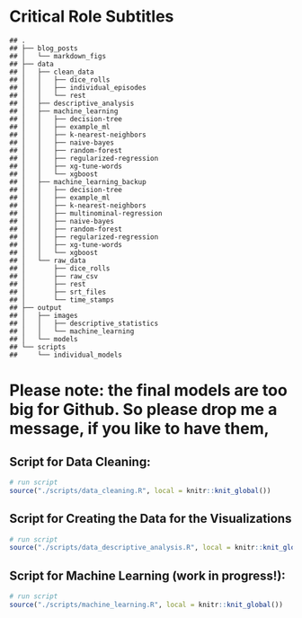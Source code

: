 Critical Role Subtitles
================

    ## .
    ## ├── blog_posts
    ## │   └── markdown_figs
    ## ├── data
    ## │   ├── clean_data
    ## │   │   ├── dice_rolls
    ## │   │   ├── individual_episodes
    ## │   │   └── rest
    ## │   ├── descriptive_analysis
    ## │   ├── machine_learning
    ## │   │   ├── decision-tree
    ## │   │   ├── example_ml
    ## │   │   ├── k-nearest-neighbors
    ## │   │   ├── naive-bayes
    ## │   │   ├── random-forest
    ## │   │   ├── regularized-regression
    ## │   │   ├── xg-tune-words
    ## │   │   └── xgboost
    ## │   ├── machine_learning_backup
    ## │   │   ├── decision-tree
    ## │   │   ├── example_ml
    ## │   │   ├── k-nearest-neighbors
    ## │   │   ├── multinominal-regression
    ## │   │   ├── naive-bayes
    ## │   │   ├── random-forest
    ## │   │   ├── regularized-regression
    ## │   │   ├── xg-tune-words
    ## │   │   └── xgboost
    ## │   └── raw_data
    ## │       ├── dice_rolls
    ## │       ├── raw_csv
    ## │       ├── rest
    ## │       ├── srt_files
    ## │       └── time_stamps
    ## ├── output
    ## │   ├── images
    ## │   │   ├── descriptive_statistics
    ## │   │   └── machine_learning
    ## │   └── models
    ## └── scripts
    ##     └── individual_models

# Please note: the final models are too big for Github. So please drop me a message, if you like to have them,

## Script for Data Cleaning:

``` r
# run script
source("./scripts/data_cleaning.R", local = knitr::knit_global())
```

## Script for Creating the Data for the Visualizations

``` r
# run script
source("./scripts/data_descriptive_analysis.R", local = knitr::knit_global())
```

## Script for Machine Learning (work in progress!):

``` r
# run script
source("./scripts/machine_learning.R", local = knitr::knit_global())
```
